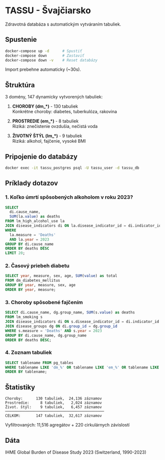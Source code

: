 # TASSU - Švajčiarsko

Zdravotná databáza s automatickým vytváraním tabuliek.

## Spustenie

```bash
docker-compose up -d      # Spustiť
docker-compose down       # Zastaviť
docker-compose down -v    # Reset databázy
```

Import prebehne automaticky (~30s).

## Štruktúra

3 domény, 147 dynamicky vytvorených tabuliek:

1. **CHOROBY (dm_*)** - 130 tabuliek  
   Konkrétne choroby: diabetes, tuberkulóza, rakovina

2. **PROSTREDIE (em_*)** - 8 tabuliek  
   Riziká: znečistenie ovzdušia, nečistá voda

3. **ŽIVOTNÝ ŠTÝL (lm_*)** - 9 tabuliek  
   Riziká: alkohol, fajčenie, vysoké BMI

## Pripojenie do databázy

```bash
docker exec -it tassu_postgres psql -U tassu_user -d tassu_db
```

## Príklady dotazov

### 1. Koľko úmrtí spôsobených alkoholom v roku 2023?

```sql
SELECT 
  di.cause_name, 
  SUM(la.value) as deaths
FROM lm_high_alcohol_use la
JOIN disease_indicators di ON la.disease_indicator_id = di.indicator_id
WHERE 
  la.measure = 'Deaths' 
  AND la.year = 2023
GROUP BY di.cause_name
ORDER BY deaths DESC
LIMIT 20;
```

### 2. Časový priebeh diabetu

```sql
SELECT year, measure, sex, age, SUM(value) as total
FROM dm_diabetes_mellitus
GROUP BY year, measure, sex, age
ORDER BY year, measure;
```

### 3. Choroby spôsobené fajčením

```sql
SELECT di.cause_name, dg.group_name, SUM(s.value) as deaths
FROM lm_smoking s
JOIN disease_indicators di ON s.disease_indicator_id = di.indicator_id
JOIN disease_groups dg ON di.group_id = dg.group_id
WHERE s.measure = 'Deaths' AND s.year = 2023
GROUP BY di.cause_name, dg.group_name
ORDER BY deaths DESC;
```

### 4. Zoznam tabuliek

```sql
SELECT tablename FROM pg_tables 
WHERE tablename LIKE 'dm_%' OR tablename LIKE 'em_%' OR tablename LIKE 'lm_%'
ORDER BY tablename;
```

## Štatistiky

```
Choroby:      130 tabuliek,  24,136 záznamov
Prostredie:     8 tabuliek,   2,024 záznamov  
Život. štýl:    9 tabuliek,   6,457 záznamov
─────────────────────────────────────────────
CELKOM:       147 tabuliek,  32,617 záznamov
```

Vyfiltrovaných: 11,516 agregátov + 220 cirkulárnych závislostí

## Dáta

IHME Global Burden of Disease Study 2023 (Switzerland, 1990-2023)
